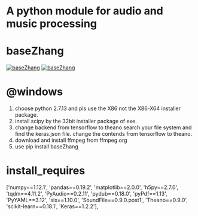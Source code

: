 # A python module for audio and music processing

# baseZhang
[![baseZhang](https://img.shields.io/pypi/v/baseZhang.svg)](https://pypi.python.org/pypi/baseZhang)
[![baseZhang](https://img.shields.io/pypi/dm/baseZhang.svg "PyPi Downloads")](https://pypi.python.org/pypi/baseZhang)

# @windows

1. choose python 2.7.13 and pls use the X86 not the X86-X64 installer package.
2. install scipy by the 32bit installer package of exe.
3. change backend from tensorflow to theano
    search your file system and find the keras.json file. change the contends from tensorflow to theano.
4. download and install ffmpeg from ffmpeg.org
5. use pip install baseZhang

# install_requires

['numpy==1.12.1', 'pandas==0.19.2', 'matplotlib==2.0.0', 'h5py==2.7.0', 'tqdm==4.11.2',
                      'PyAudio==0.2.11', 'pydub==0.18.0', 'pyPdf==1.13', 'PyYAML==3.12', 'six==1.10.0',
                      'SoundFile==0.9.0.post1', 'Theano==0.9.0', 'scikit-learn==0.18.1', 'Keras==1.2.2'],
 